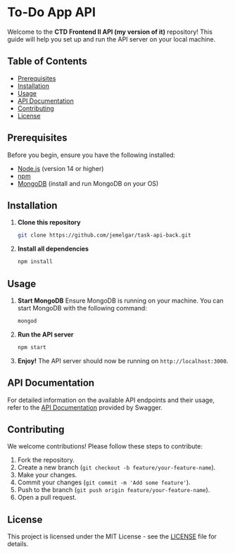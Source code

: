 # To-Do App API

Welcome to the **CTD Frontend II API (my version of it)** repository! This guide will help you set up and run the API server on your local machine.

## Table of Contents

- [Prerequisites](#prerequisites)
- [Installation](#installation)
- [Usage](#usage)
- [API Documentation](#api-documentation)
- [Contributing](#contributing)
- [License](#license)

## Prerequisites

Before you begin, ensure you have the following installed:

- [Node.js](https://nodejs.org/) (version 14 or higher)
- [npm](https://www.npmjs.com/get-npm)
- [MongoDB](https://docs.mongodb.com/manual/installation/) (install and run MongoDB on your OS)

## Installation

1. **Clone this repository**

   ```sh
   git clone https://github.com/jemelgar/task-api-back.git
   ```

2. **Install all dependencies**
   ```sh
   npm install
   ```

## Usage

1. **Start MongoDB**
   Ensure MongoDB is running on your machine. You can start MongoDB with the following command:

   ```sh
   mongod
   ```

2. **Run the API server**

   ```sh
   npm start
   ```

3. **Enjoy!**
   The API server should now be running on `http://localhost:3000`.

## API Documentation

For detailed information on the available API endpoints and their usage, refer to the [API Documentation](http://localhost:3000/api-docs) provided by Swagger.

## Contributing

We welcome contributions! Please follow these steps to contribute:

1. Fork the repository.
2. Create a new branch (`git checkout -b feature/your-feature-name`).
3. Make your changes.
4. Commit your changes (`git commit -m 'Add some feature'`).
5. Push to the branch (`git push origin feature/your-feature-name`).
6. Open a pull request.

## License

This project is licensed under the MIT License - see the [LICENSE](LICENSE) file for details.
